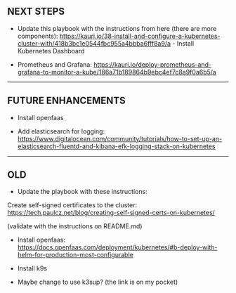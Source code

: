 ## NEXT STEPS

- Update this playbook with the instructions from here (there are more
  components):
<https://kauri.io/38-install-and-configure-a-kubernetes-cluster-with/418b3bc1e0544fbc955a4bbba6fff8a9/a> - Install Kubernetes Dashboard

- Prometheus and Grafana:
  <https://kauri.io/deploy-prometheus-and-grafana-to-monitor-a-kube/186a71b189864b9ebc4ef7c8a9f0a6b5/a>

---

## FUTURE ENHANCEMENTS

- Install openfaas

- Add elasticsearch for logging:
  <https://www.digitalocean.com/community/tutorials/how-to-set-up-an-elasticsearch-fluentd-and-kibana-efk-logging-stack-on-kubernetes>

---

## OLD

- Update the playbook with these instructions:

Create self-signed certificates to the cluster:
https://tech.paulcz.net/blog/creating-self-signed-certs-on-kubernetes/

(validate with the instructions on README.md)

- Install openfaas:
  https://docs.openfaas.com/deployment/kubernetes/#b-deploy-with-helm-for-production-most-configurable

- Install k9s

- Maybe change to use k3sup? (the link is on my pocket)
